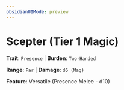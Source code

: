 ```yaml
---
obsidianUIMode: preview
---
```

# Scepter (Tier 1 Magic)

**Trait**: `Presence` | **Burden**: `Two-Handed`

**Range**: `Far` | **Damage**: `d6 (Mag)`

**Feature**: Versatile (Presence Melee - d10)